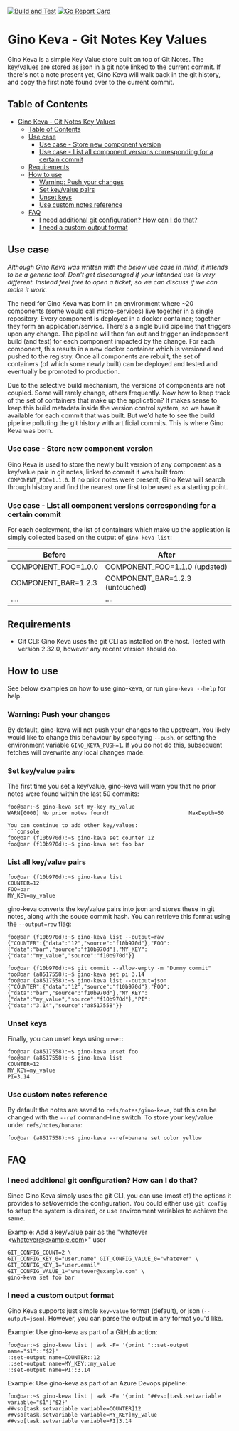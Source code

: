 [![Build and Test](https://github.com/philips-software/gino-keva/actions/workflows/main.yml/badge.svg)](https://github.com/philips-software/gino-keva/actions/workflows/main.yml)
[![Go Report Card](https://goreportcard.com/badge/github.com/philips-software/gino-keva)](https://goreportcard.com/report/github.com/philips-software/gino-keva)

<!-- omit in toc -->

# Gino Keva - Git Notes Key Values

Gino Keva is a simple Key Value store built on top of Git Notes. The key/values are stored as json in a git note linked to the current commit. If there's not a note present yet, Gino Keva will walk back in the git history, and copy the first note found over to the current commit.

<!-- omit in toc -->

## Table of Contents

- [Gino Keva - Git Notes Key Values](#gino-keva---git-notes-key-values)
  - [Table of Contents](#table-of-contents)
  - [Use case](#use-case)
    - [Use case - Store new component version](#use-case---store-new-component-version)
    - [Use case - List all component versions corresponding for a certain commit](#use-case---list-all-component-versions-corresponding-for-a-certain-commit)
  - [Requirements](#requirements)
  - [How to use](#how-to-use)
    - [Warning: Push your changes](#warning-push-your-changes)
    - [Set key/value pairs](#set-keyvalue-pairs)
    - [Unset keys](#unset-keys)
    - [Use custom notes reference](#use-custom-notes-reference)
  - [FAQ](#faq)
    - [I need additional git configuration? How can I do that?](#i-need-additional-git-configuration-how-can-i-do-that)
    - [I need a custom output format](#i-need-a-custom-output-format)

## Use case

_Although Gino Keva was written with the below use case in mind, it intends to be a generic tool. Don't get discouraged if your intended use is very different. Instead feel free to open a ticket, so we can discuss if we can make it work._

The need for Gino Keva was born in an environment where ~20 components (some would call micro-services) live together in a single repository. Every component is deployed in a docker container; together they form an application/service. There's a single build pipeline that triggers upon any change. The pipeline will then fan out and trigger an independent build (and test) for each component impacted by the change. For each component, this results in a new docker container which is versioned and pushed to the registry. Once all components are rebuilt, the set of containers (of which some newly built) can be deployed and tested and eventually be promoted to production.

Due to the selective build mechanism, the versions of components are not coupled. Some will rarely change, others frequently. Now how to keep track of the set of containers that make up the application? It makes sense to keep this build metadata  inside the version control system, so we have it available for each commit that was built. But we'd hate to see the build pipeline polluting the git history with artificial commits. This is where Gino Keva was born.

<!-- omit in toc -->

### Use case - Store new component version

Gino Keva is used to store the newly built version of any component as a key/value pair in git notes, linked to commit it was built from: `COMPONENT_FOO=1.1.0`. If no prior notes were present, Gino Keva will search through history and find the nearest one first to be used as a starting point.

<!-- omit in toc -->

### Use case - List all component versions corresponding for a certain commit

For each deployment, the list of containers which make up the application is simply collected based on the output of `gino-keva list`:

| Before              | After                           |
| ------------------- | ------------------------------- |
| COMPONENT_FOO=1.0.0 | COMPONENT_FOO=1.1.0 (updated)   |
| COMPONENT_BAR=1.2.3 | COMPONENT_BAR=1.2.3 (untouched) |
| ....                | ....                            |

## Requirements

- Git CLI: Gino Keva uses the git CLI as installed on the host. Tested with version 2.32.0, however any recent version should do.

## How to use

See below examples on how to use gino-keva, or run `gino-keva --help` for help.

### Warning: Push your changes

By default, gino-keva will not push your changes to the upstream. You likely would like to change this behaviour by specifying `--push`, or setting the environment variable `GINO_KEVA_PUSH=1`.
If you do not do this, subsequent fetches will overwrite any local changes made.

### Set key/value pairs

The first time you set a key/value, gino-keva will warn you that no prior notes were found within the last 50 commits:

````console
foo@bar:~$ gino-keva set my-key my_value
WARN[0000] No prior notes found!                         MaxDepth=50

You can continue to add other key/values:
```console
foo@bar (f10b970d):~$ gino-keva set counter 12
foo@bar (f10b970d):~$ gino-keva set foo bar
````

### List all key/value pairs

```console
foo@bar (f10b970d):~$ gino-keva list
COUNTER=12
FOO=bar
MY_KEY=my_value
```

gino-keva converts the key/value pairs into json and stores these in git notes, along with the souce commit hash. You can retrieve this format using the `--output=raw` flag:

```console
foo@bar (f10b970d):~$ gino-keva list --output=raw
{"COUNTER":{"data":"12","source":"f10b970d"},"FOO":{"data":"bar","source":"f10b970d"},"MY_KEY":{"data":"my_value","source":"f10b970d"}}

foo@bar (f10b970d):~$ git commit --allow-empty -m "Dummy commit"
foo@bar (a8517558):~$ gino-keva set pi 3.14
foo@bar (a8517558):~$ gino-keva list --output=json
{"COUNTER":{"data":"12","source":"f10b970d"},"FOO":{"data":"bar","source":"f10b970d"},"MY_KEY":{"data":"my_value","source":"f10b970d"},"PI":{"data":"3.14","source":"a8517558"}}
```

### Unset keys

Finally, you can unset keys using `unset`:

```console
foo@bar (a8517558):~$ gino-keva unset foo
foo@bar (a8517558):~$ gino-keva list
COUNTER=12
MY_KEY=my_value
PI=3.14
```

### Use custom notes reference

By default the notes are saved to `refs/notes/gino-keva`, but this can be changed with the `--ref` command-line switch. To store your key/value under `refs/notes/banana`:

```console
foo@bar (a8517558):~$ gino-keva --ref=banana set color yellow
```

## FAQ

### I need additional git configuration? How can I do that?

Since Gino Keva simply uses the git CLI, you can use (most of) the options it provides to set/override the configuration. You could either use `git config` to setup the system is desired, or use environment variables to achieve the same.

Example: Add a key/value pair as the "whatever \<whatever@example.com>" user

```
GIT_CONFIG_COUNT=2 \
GIT_CONFIG_KEY_0="user.name" GIT_CONFIG_VALUE_0="whatever" \
GIT_CONFIG_KEY_1="user.email" GIT_CONFIG_VALUE_1="whatever@example.com" \
gino-keva set foo bar
```

### I need a custom output format

Gino Keva supports just simple `key=value` format (default), or json (`--output=json`). However, you can parse the output in any format you'd like.

Example: Use gino-keva as part of a GitHub action:

```console
foo@bar:~$ gino-keva list | awk -F= '{print "::set-output name="$1"::"$2}'
::set-output name=COUNTER::12
::set-output name=MY_KEY::my_value
::set-output name=PI::3.14
```

Example: Use gino-keva as part of an Azure Devops pipeline:

```console
foo@bar:~$ gino-keva list | awk -F= '{print "##vso[task.setvariable variable="$1"]"$2}'
##vso[task.setvariable variable=COUNTER]12
##vso[task.setvariable variable=MY_KEY]my_value
##vso[task.setvariable variable=PI]3.14
```
